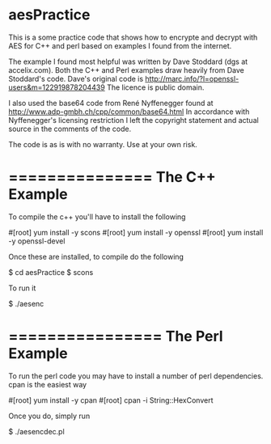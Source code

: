 aesPractice
===========

This is a some practice code that shows how to encrypte and decrypt with AES for C++ and perl based on examples I found from the internet. 

The example I found most helpful was written by Dave Stoddard (dgs at accelix.com). Both the C++ and Perl examples draw heavily from Dave Stoddard's code. Dave's original code is http://marc.info/?l=openssl-users&m=122919878204439 The licence is public domain.

I also used the base64 code from René Nyffenegger found at http://www.adp-gmbh.ch/cpp/common/base64.html
In accordance with Nyffenegger's licensing restriction I left the copyright statement and actual source in the comments of the code.

The code is as is with no warranty. Use at your own risk.

===============
The C++ Example
===============

To compile the c++ you'll have to install the following

  #[root] yum install -y scons
  #[root] yum install -y openssl
  #[root] yum install -y openssl-devel

Once these are installed, to compile do the following

  $ cd aesPractice
  $ scons

To run it

  $ ./aesenc

================
The Perl Example
=================

To run the perl code you may have to install a number of perl dependencies. cpan is the easiest way

  #[root] yum install -y cpan
  #[root] cpan -i String::HexConvert


Once you do, simply run

  $ ./aesencdec.pl 


